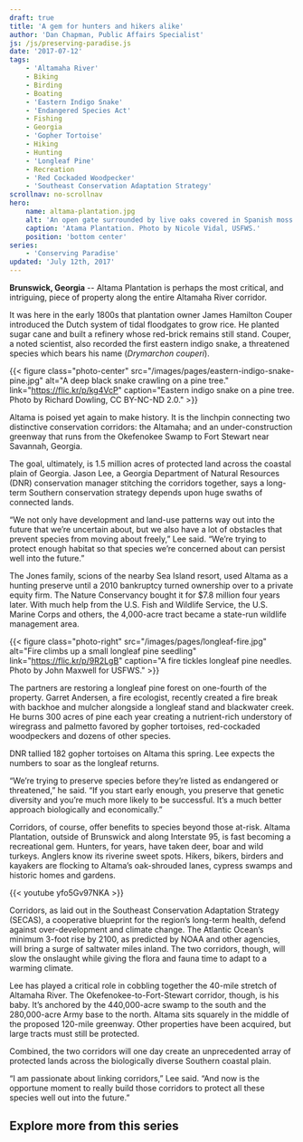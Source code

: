 ```yaml
---
draft: true
title: 'A gem for hunters and hikers alike'
author: 'Dan Chapman, Public Affairs Specialist'
js: /js/preserving-paradise.js
date: '2017-07-12'
tags:
    - 'Altamaha River'
    - Biking
    - Birding
    - Boating
    - 'Eastern Indigo Snake'
    - 'Endangered Species Act'
    - Fishing
    - Georgia
    - 'Gopher Tortoise'
    - Hiking
    - Hunting
    - 'Longleaf Pine'
    - Recreation
    - 'Red Cockaded Woodpecker'
    - 'Southeast Conservation Adaptation Strategy'
scrollnav: no-scrollnav
hero:
    name: altama-plantation.jpg
    alt: 'An open gate surrounded by live oaks covered in Spanish moss.'
    caption: 'Atama Plantation. Photo by Nicole Vidal, USFWS.'
    position: 'bottom center'
series:
    - 'Conserving Paradise'
updated: 'July 12th, 2017'
---
```


**Brunswick, Georgia** -- Altama Plantation is perhaps the most critical, and intriguing, piece of property along the entire Altamaha River corridor.

It was here in the early 1800s that plantation owner James Hamilton Couper introduced the Dutch system of tidal floodgates to grow rice. He planted sugar cane and built a refinery whose red-brick remains still stand. Couper, a noted scientist, also recorded the first eastern indigo snake, a threatened species which bears his name (*Drymarchon couperi*).

{{< figure class="photo-center" src="/images/pages/eastern-indigo-snake-pine.jpg" alt="A deep black snake crawling on a pine tree." link="https://flic.kr/p/kg4VcP" caption="Eastern indigo snake on a pine tree. Photo by Richard Dowling, CC BY-NC-ND 2.0." >}}

Altama is poised yet again to make history. It is the linchpin connecting two distinctive conservation corridors: the Altamaha; and an under-construction greenway that runs from the Okefenokee Swamp to Fort Stewart near Savannah, Georgia.

The goal, ultimately, is 1.5 million acres of protected land across the coastal plain of Georgia. Jason Lee, a Georgia Department of Natural Resources (DNR) conservation manager stitching the corridors together, says a long-term Southern conservation strategy depends upon huge swaths of connected lands.

“We not only have development and land-use patterns way out into the future that we’re uncertain about, but we also have a lot of obstacles that prevent species from moving about freely,” Lee said. “We’re trying to protect enough habitat so that species we’re concerned about can persist well into the future.” 

The Jones family, scions of the nearby Sea Island resort, used Altama as a hunting preserve until a 2010  bankruptcy turned ownership over to a private equity firm. The Nature Conservancy bought it for $7.8 million four years later. With much help from the U.S. Fish and Wildlife Service, the U.S. Marine Corps and others, the 4,000-acre tract became a state-run wildlife management area.

{{< figure class="photo-right" src="/images/pages/longleaf-fire.jpg" alt="Fire climbs up a small longleaf pine seedling" link="https://flic.kr/p/9R2LgB" caption="A fire tickles longleaf pine needles. Photo by John Maxwell for USFWS." >}}

The partners are restoring a longleaf pine forest on one-fourth of the property. Garret Andersen, a fire ecologist, recently created a fire break with backhoe and mulcher alongside a longleaf stand and blackwater creek. He burns 300 acres of pine each year creating a nutrient-rich understory of wiregrass and palmetto favored by gopher tortoises, red-cockaded woodpeckers and dozens of other species. 

DNR tallied 182 gopher tortoises on Altama this spring. Lee expects the numbers to soar as the longleaf returns.

“We’re trying to preserve species before they’re listed as endangered or threatened,” he said. “If you start early enough, you preserve that genetic diversity and you’re much more likely to be successful. It’s a much better approach biologically and economically.”

Corridors, of course, offer benefits to species beyond those at-risk. Altama Plantation, outside of Brunswick and along Interstate 95, is fast becoming a recreational gem. Hunters, for years, have taken deer, boar and wild turkeys. Anglers know its riverine sweet spots. Hikers, bikers, birders and kayakers are flocking to Altama’s oak-shrouded lanes, cypress swamps and historic homes and gardens.

{{< youtube yfo5Gv97NKA >}}

Corridors, as laid out in the Southeast Conservation Adaptation Strategy (SECAS), a cooperative blueprint for the region’s long-term health, defend against over-development and climate change. The Atlantic Ocean’s minimum 3-foot rise by 2100, as predicted by NOAA and other agencies, will bring a surge of saltwater miles inland. The two corridors, though, will slow the onslaught while giving the flora and fauna time to adapt to a warming climate.

Lee has played a critical role in cobbling together the 40-mile stretch of Altamaha River. The Okefenokee-to-Fort-Stewart corridor, though, is his baby. It’s anchored by the 440,000-acre swamp to the south and the 280,000-acre Army base to the north. Altama sits squarely in the middle of the proposed 120-mile greenway. Other properties have been acquired, but large tracts must still be protected.

Combined, the two corridors will one day create an unprecedented array of protected lands across the biologically diverse Southern coastal plain.

“I am passionate about linking corridors,” Lee said. “And now is the opportune moment to really build those corridors to protect all these species well out into the future.”


## Explore more from this series

<section id='map' style="height: 60vh;"></section>

***Note:** Green areas on the map represent protected local, state and federal lands.
